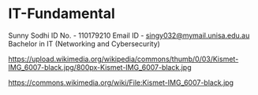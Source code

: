 # IT-Fundamental

Sunny Sodhi
ID No. - 110179210
Email ID - singy032@mymail.unisa.edu.au
Bachelor in IT (Networking and Cybersecurity)

https://upload.wikimedia.org/wikipedia/commons/thumb/0/03/Kismet-IMG_6007-black.jpg/800px-Kismet-IMG_6007-black.jpg

https://commons.wikimedia.org/wiki/File:Kismet-IMG_6007-black.jpg